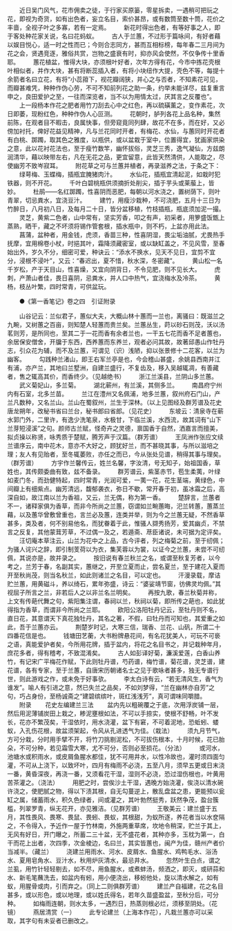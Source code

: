 <!-- { "loadSidebar": true } -->
　　近日吴门风气，花市佣卖之徒，于行家买原篓，零星拆卖，一遇稍可把玩之花，即视为奇货，如有出色者，妄立名目，索价甚昂，或有数筒至数十筒，花价之丰啬，全视子叶之多寡，若有一定焉。 
　　新花时得出色者，有等好事之人，即于客处种花家关说，名曰花蚂蚁。 
　　古人于兰蕙，不过形于篇咏间，有好者藉以娱目悦心，适一时之性而已；今则合志同方，甚而互相标榜，每年春二三月间为花之会，贤遇竞逐，雅俗共赏，岂物之盛衰有时，抑亦风会使然，不仅争传十里香耶。 
　　蕙花植盆，惟得大块，亦须根叶好者，次年方得有花，今市中拣花壳根叶相似者，并作大块，甚有将断蕊插入者，有将小块纽作大提，壳色不等，每提十余箭者名曰立花，有将“小蕊箝下，视花瓣阔狭，并心之与否者，不知素花可见，而瓣甚难凭，种种作伪心劳，不可不知前列花之助一条，约举未能详尽，兹复重言申之，良田爱护之至，一往而深览者，当不以为用情太过，厌其言之反覆也”。 
　　上一段杨本作花之肥者用竹刀刮去心中之红色，再以硫磺薰之，变作素花，次日即萎，现粉红色，种种作伪人心叵测。 
　　花朝时，胪列各花上品名种，集然前陈，在观者目不暇击，良属快事，但旁窥竟同列肆，故花不在多，而在好，又必傍加衬托，俾好花益见精神，凡与兰花同时开者，有梅花、水仙，与蕙同时开花者有白桃、踯躅，取其色之雅度，以瓶供，或以盆栽于室中，位置得宜，犹画家烘染之意，此以花衬花法也，至于瘦竹数竿，幽怀拔俗，灵芝三秀，逸气凝仙，方兹朗润清华，藉以映带左右，凡在无花之品，更宜留意，此皆天然清供，人能取之，尽使幽芳不致岑寂耳。 
　　附花草之可与兰蕙并植者，再录滋养之法，于条之下： 
　　绿萼梅、玉蝶梅，插瓶宜腌猪肉汁。 
　　水仙花，插瓶宜清起泥，如栽时犯铁器，则不开花。 
　　千叶白碧桃瓶供须摘折处削尖，插于芋头或莱菔上，皆妙。 
　　杜鹃——名红踯躅，性喜阴而恶肥，每朝以河水浇之，置树荫下，则叶青翠，切忌粪水，宜浇豆汁。 
　　建竹，用瘦沙栽种，不可浇肥，五月十三日为竹醉日，八月初八日，及每月二十日，皆分盆移植，竹枝插瓶，瓶底须加泥一撮。 
　　灵芝，黄紫二色者，山中常有，坚实芳香，叩之有声，初采者，用箩盛饭甑上蒸熟，晒干，藏之不坏须将锡作管套根，插水瓶中，则不朽，上盆亦用此法。 
　　菖蒲，盆种者，用金钱，虎须，香苗三种，性喜阴湿，畏尘垢油腻，尤畏热手抚摩，宜用棉卷小杖，时挹其叶，霜降须藏密室，或以缺缸盖之，不见风雪，至春始出外，岁久不分，细密可爱，种诀云：“添水不换水，见天不见日，宜剪不宜分，浸根不浸叶”，又云：“春迟出，夏不惜，秋水深，冬密藏”。 
　　黄山松一名千岁松，产于天目山，性喜燥，又宜向阴背日，不令见肥，则不见长大。 
　　虎刺，产萧山者佳，畏日喜阴，忌粪水，并人口中热气，宜浇梅水及冷茶。 
　　黄杨，枝丛叶繁，四时常青，可供盆玩。 

　　●《第一香笔记》卷之四　引证附录 

　　山谷记云：兰似君子，蕙似大夫，大概山林十蕙而一兰也，离骚曰：既滋兰之九畹，又树蕙之百亩，则知楚人轻蕙而贵兰矣。兰蕙丛生，莳以砂石则茂，沃以汤茗则芳，是所同也，至其二于一花而香有余者兰也，一干五七花而香不足者蕙也，余居保安僧舍，开牖于东西，西养蕙而东养兰，观者必问其故，故著邱愚山作牡丹志，引众花为辅，而不及兰蕙，可谓见（识）浅陋，抑以张景修十二花客，以兰为幽客。 
　　勾践种兰渚山，即王右军兰亭是也，今会稽山甚盛，余姚县西南并江有浦，亦产兰，其地曰兰墅洲，自建兰盛行，不复齿及，移入吴越辄凋，有善藏者，售之辄高其价，而香终少。（见越绝书） 
　　浙江兰溪县，兰阴山多兰蕙。 
　　武义菊妃山，多兰菊。 
　　湖北蕲州，有兰溪，其侧多兰。 
　　南昌府宁州内有石室，北多兰苗。 
　　兰江在澧州又名佩浦，地多兰蕙，叙州府石门山，产兰凡数种，又名兰山。兰山在蜀叙州，兰生于深林。（以上见图经及群芳谱及花史唐龙朔年，改秘书省曰兰台，秘书郎曰省郎。（见花史） 
　　东坡云：清泉寺在蕲水郭门外，二里许，有逸少洗笔泉，水极甘，下临兰溪，水西流，故其词有“山下兰芽短浸溪”之句。颜师古兰赋，怪奇卉之灵德，禀国香于自然，洒嘉言而擅美，拟贞操以称贤，咏秀质于楚赋，腾芳声于汉篇。（群芳谱） 
　　王凤洲作张应文续兰谱序云，南中花木，意亦不大好之，顾犹好兰，而不甚晓其事，与所以滋培之理；友人有见贻者，至冬辄萎败，亦任之而已，今从张处见谱，稍得其事与理矣。（群芳谱） 
　　方宇作兰馨传云，姓兰名馨，字汝清，号无知子，始祖国香，草姓也，其传颇委曲有致，兹不备录。 
　　群芳谱云，紫茎赤节，苞生柔荑，叶绿如麦门冬，而劲健特起，四时常青，光润可爱，一荑一花，花生茎端，黄绿色，中间瓣上有细紫点。幽芳清远，馥郁袭衣，弥日不歇，常开春于初，虽冰霜之后，高深自如，故江南以兰为香祖，又云，兰无偶，称为第一香。 
　　楚辞言，兰蕙者不一，诸释家俱为香草，而非今所尚之兰蕙，窃谓如兰畹蕙晦，汜兰转蕙，蕙蒸兰藉，以及蕙华曾敷曾重也，言兰必及蕙，连类并举，则为今之兰蕙无疑，不然香草甚多，类及者，何不别易他名，而犹眷着于此，惟骚人撷秀扬芳，爱其幽贞，不禁言之反复，其他蒙茸芳草，不过偶一及之，若遁斋、荩臣诸说，未可据为定评矣。 
　　汪切庵本草注云，山兰为花中之上品，古今评者，列之梅菊之前，至于纫佩；为骚人诧兴之辞，即引制芰荷以为衣，集芙蓉以为裳，以证今之兰蕙，未尝不可纫佩，其说亦是，故并录之。 
　　按旧说有春兰秋兰之名，或谓至秋复芳者，以今考之，兰芳于春，名副其实，蕙继之，开至立夏而止，尝名夏兰，至于建花入夏而开至秋尚茂，则当名秋兰，如此则诸兰之名目，可以定也。 
　　汗漫录载，摩诘贮兰蕙，用黄磁斗，养以绮石，累年弥盛，诗云：“婆娑靖节窗，彷佛灵均佩。”其视屈子所言之兰，非若后人之以非兰名兰明矣。 
　　再按九歌，春兰秋菊并称，上文有传葩代舞之句，紫阳集注谓，春祠以兰，秋祠以菊，即所传之葩也，如此犹得指为香草，而谓非今所尚之兰耶。 
　　欧阳公洛阳牡丹记云，至牡丹则不名，直日花，其意谓天下真花独牡丹，其名之著，不假，曰牡丹而可知也，其爱重之如此，吾于兰蕙亦云。 
　　荆楚岁时记，大寒三信，瑞香、兰花、山矾，所谓二十四番花信是也。 
　　钱塘田艺蘅，大书粉牌悬花间，有名花犹美人，可玩不可亵之语，真能爱护者矣，今所用花牌，插于盆内，将花之名目书之，并记栽种年月，庶花多者，得有稽考，不致混淆矣。 
　　古人如彭译好菊，濂溪爱莲，白香山养竹，有记宋广平梅花作赋，下此则牡丹谱，芍药谱，梅竹谱，菊花谱，灵芝谱，建花谱，各有专家，至于兰蕙，自唐宋历朝诸名士之见于歌咏者甚多，独无专谱行世，则此游戏之作，或未免于好事欤。 
　　李太白诗有云，“若无清风生，香气为谁发”。喻人有引进之意，然已失兰之品矣，不如刘梦得，“兰在幽林亦自芳”之句，巧占身份，至杨诚斋之“建碧缤缤叶，斑红浅浅芳”，真可谓味同嚼腊。 
　　附录 
　　花史左编建兰三法 
　　盆内先以粗碗覆之于底，次用浮炭铺一层，然后用泥薄铺炭田上栽之，糁泥壅根如法，不可以手捺实，使根不舒畅，叶不发长，花亦不繁茂矣，干湿依时，用水浇灌，盆下有窘，不可着泥地，恐蚯蚓、蝼蚁，入孔伤花根，故盆须架起，令风从孔进透气为佳。（栽法） 
　　须九月节气，方可分栽，分时用手擘不开，将竹刀挑剔泥松，不可拔伤根本，十月时候，花已胎朵，不可分种，若见霜雪大寒，尤不可分，否则必至损花。（分法） 
　　或河水，池塘水或积雨水，或皮屑鱼腥水都佳，犹不可用井水，以性冷故也，灌时须四面匀灌，不可从上浇下，以致坏叶，四月有梅雨不必浇，五至八月，须早五更或日末浇一番，黄昏深夜，再浇一番，又须看花干湿，湿则不必浇，恐过湿伤根也，叶黄用苦茶灌之。（浇法） 
　　用肥之时，尝俟沙土干湿，遇晚方始浇灌，俟浇以清水碗许浇之，使肥腻之物，得以下渍其根，自无勾蔓逆上，散乱盘盆之患，更能预以瓮缸之属，储蓄雨水，积久色绿者，间或灌之，其叶勃然挺秀，跃然争茂，盈台簇槛，列翠罗青，纵无花开，亦见雅洁。（见群芳谱） 
　　王敬美云：建兰盛于五月，其性畏风、畏寒、畏鼠、畏蚓、畏蚁，其根甜，为蚁所逐，养花者当以水奁隔之，不令得入，予近作一屋于竹林南，外施两重草席，坎地令稍深，贮兰于其上，无风有好日，开门曝之，所蓄二三十盆，无不盛花者，其种亦多，玉枕为第一，白干而花上出者，次四季，次金棱边，名曰兰，其实皆蕙也，闽产为佳，赣州产者价当减半。（藏兰） 
　　浇建兰用雨水、河水、皮屑水、鱼腥水、鸡鸭毛水、浴汤水、夏用皂角水、豆汁水，秋用炉灰清水，最忌井水。 
　　忽然叶生白点，谓之兰虱，用竹针轻轻剔去，如不尽，用鱼腥水，或煮蚌汤，频洒之，即灭，或研蒜和水、新毛笔蘸洗去，如盆内有蚓，用小便浇出，移蚓他处，旋以清水解之，如有蚁，用腥骨或肉，引而弃之。（同上二则俱群芳谱） 
　　建兰产自福建，花之名目甚多，或以形色，或以地理，或以姓氏得名，若年久苗盛盈盆，至秋分后，可分种。 
　　如梅雨连朝，则水太多，一遇烈日，热蒸则根必烂，须移至阴处。（花镜） 
　　燕居清赏（一） 
　　此专论建兰（上海本作花），凡栽兰蕙亦可以采取，其字句有未妥者已删改之。 
